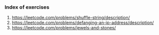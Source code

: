 ### Index of exercises

1. https://leetcode.com/problems/shuffle-string/description/
5. https://leetcode.com/problems/defanging-an-ip-address/description/
6. https://leetcode.com/problems/jewels-and-stones/
